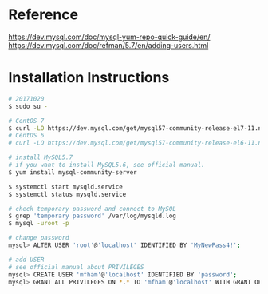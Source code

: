 # Reference

https://dev.mysql.com/doc/mysql-yum-repo-quick-guide/en/
https://dev.mysql.com/doc/refman/5.7/en/adding-users.html

# Installation Instructions

```bash
# 20171020
$ sudo su -

# CentOS 7
$ curl -LO https://dev.mysql.com/get/mysql57-community-release-el7-11.noarch.rpm
# CentOS 6
# curl -LO https://dev.mysql.com/get/mysql57-community-release-el6-11.noarch.rpm

# install MySQL5.7
# if you want to install MySQL5.6, see official manual.
$ yum install mysql-community-server

$ systemctl start mysqld.service
$ systemctl status mysqld.service

# check temporary password and connect to MySQL
$ grep 'temporary password' /var/log/mysqld.log
$ mysql -uroot -p

# change password
mysql> ALTER USER 'root'@'localhost' IDENTIFIED BY 'MyNewPass4!';

# add USER
# see official manual about PRIVILEGES
mysql> CREATE USER 'mfham'@'localhost' IDENTIFIED BY 'password';
mysql> GRANT ALL PRIVILEGES ON *.* TO 'mfham'@'localhost' WITH GRANT OPTION;
```
